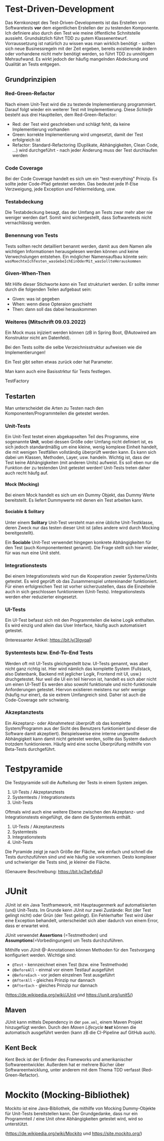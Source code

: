 # Test-Driven-Development

Das Kernkonzept des Test-Driven-Developments ist das Erstellen von Softwaretests **vor** dem eigentlichen Erstellen der zu testenden Komponente. Ich definiere also durch den Test wie meine öffentliche Schnitstelle aussieht. Grundsätzlich führt TDD zu gutem Klassenentwurf. Vorraussetzung ist natürlich zu wissen was man wirklich benötigt - sollten sich neue Businessregeln mit der Zeit ergeben, bereits existierende ändern oder vorhandene nicht mehr benötigt werden, so führt TDD zu unnötigem Mehraufwand. Es wirkt jedoch der häufig mangelnden Abdeckung und Qualität an Tests entgegen.

## Grundprinzipien

### Red-Green-Refactor

Nach einem Unit-Test wird die zu testende Implementierung programmiert. Darauf folgt wieder ein weiterer Test mit Implementierung. Diese *Schleife* besteht aus drei Hauptteilen, dem Red-Green-Refactor:

- Red: der Test wird geschrieben und schlägt fehlt, da keine Implementierung vorhanden
- Green: korrekte Implementierung wird umgesetzt, damit der Test erfolgreich ist
- Refactor: Standard-Refactoring (Duplikate, Abhängigkeiten, Clean Code, ...) wird durchgeführt - nach jeder Änderung muss der Test durchlaufen werden

### Code Coverage

Bei der Code Coverage handelt es sich um ein "test-everything" Prinzip. Es sollte jeder Code-Pfad getestet werden. Das bedeutet jede If-Else Verzweigung, jede Exception und Fehlermeldung, usw.

### Testabdeckung

Die Testabdeckung besagt, das der Umfang an Tests zwar mehr aber nie weniger werden darf. Somit wird sichergestellt, dass Softwaretests nicht vernachlässig werden.

### Benennung von Tests

Tests sollten recht detailliert benannt werden, damit aus dem Namen alle wichtigen Informationen herausgelesen werden können und keine Verwechslungen entstehen. Ein möglicher Namensaufbau könnte sein: `wasMoechteIchTesten_wasGebeIchEinOderMit_wasSollteHerauskommen`

### Given-When-Then

Mit Hilfe dieser Stichworte *kann* ein Test strukturiert werden. Er sollte immer durch die folgenden Teilen aufgebaut sein:

- Given: was ist gegeben
- When: wenn diese Opteraion geschieht
- Then: dann soll das dabei herauskommen

### Weiteres (Mitschrift 09.03.2022)

Ein Mock muss injiziert werden können (zB in Spring Boot, @Autowired am Konstruktor nicht am Datenfeld).

Bei den Tests sollte die selbe Verzeichnisstruktur aufweisen wie die Implementierungen!

Ein Test gibt selten etwas zurück oder hat Parameter.

Man kann auch eine Basisstrktur für Tests festlegen.

TestFactory

## Testarten

Man unterscheidet die Arten zu Testen nach den Komponenten/Programmteilen die getestet werden.

### Unit-Tests

Ein Unit-Test testet einen abgekapselten Teil des Programms, eine sogenannte **Unit**, wobei dessen Größe oder Umfang nicht definiert ist, es sich jedoch standardmäßig um eine kleine, wenig komplexe Einheit handelt, die mit wenigen Testfällen vollständig überprüft werden kann. Es kann sich dabei um Klassen, Methoden, Layer, usw. handeln. Wichtig ist, dass der Test keine Abhängigkeiten (mit anderen Units) aufweist. Es soll eben nur die Funktion der zu testenden Unit getestet werden! Unit-Tests treten daher auch recht häufg auf.

#### Mock (Mocking)

Bei einem Mock handelt es sich um ein Dummy Objekt, das Dummy Werte bereitstellt. Es liefert Dummywerte mit denen ein Test arbeiten kann.

#### Sociable & Solitary

Unter einem **Solitary** Unit-Test versteht man eine übliche Unit-Testklasse, deren Zweck nur das testen dieser Unit ist (alles andere wird durch Mocking bereitgestellt).

Ein **Sociable** Unit-Test verwendet hingegen konkrete Abhängigkeiten für den Test (auch Komponententest genannt).
Die Frage stellt sich hier wieder, für was nun eine Unit steht.

### Integrationstests

Bei einem Integrationstests wird nun die Kooperation zweier Systeme/Units getestet. Es wird geprüft ob das Zusammenspiel untereinander funktioniert. Für einen erfolgreichen Test ist vorher sicherzustellen, dass die Einzelteile auch in sich geschlossen funktionieren (Unit-Tests). Integrationstests werden eher reduzierter eingesetzt.

### UI-Tests

Ein UI-Test befasst sich mit den Programmteilen die keine Logik enthalten. Es wird einzig und allein das User Interface, häufig auch automatisiert getestet.

(Interessanter Artikel: https://bit.ly/3IgyqaI)

### Systemtests bzw. End-To-End Tests

Werden oft mit UI-Tests gleichgestellt bzw. UI-Tests genannt, was aber nicht ganz richtig ist. Hier wird nämlich das komplette System (Fullstack, also Datenbank, Backend mit jeglicher Logik, Frontend mit UI, usw.) druchgetestet. Nur weil die UI ein teil hiervon ist, handelt es sich aber nicht um einen UI-Test! Es werden also sowohl funktionale und nicht-funktionale Anforderungen getestet. Hiervon existieren meistens nur sehr wenige (häufig nur einer), da sie extrem Umfangreich sind. Daher ist auch die Code-Coverage sehr schwierig. 

### Akzeptanztests

Ein Akzeptanz- oder Abnahmetest überprüft ob das komplette System/Programm aus der Sicht des Benutzers funktioniert (und dieser die Software damit akzeptiert). Beispielsweise eine interne ungewollte Abhängigkeit kann damit nicht getestet werden, sollte das System dadurch trotzdem funktionieren. Häufg wird eine soche Überprüfung mithilfe von Beta-Tests durchgeführt.

# Testpyramide

Die Testpyramide soll die Aufteilung der Tests in einem System zeigen.

1. UI-Tests / Akzeptanztests
2. Systemtests / Integrationstests
3. Unit-Tests

Oftmals wird auch eine weitere Ebene zwischen den Akzeptanz- und Integrationstests eingefühgt, die dann die Systemtests enthält.

1. UI-Tests / Akzeptanztests
2. Systemtests
3. Integrationstests
4. Unit-Tests

Die Pyramide zeigt je nach Größe der Fläche, wie einfach und schnell die Tests durchzuführen sind und wie häufig sie vorkommen. Desto komplexer und schwieriger die Tests sind, je kleiner die Fläche.

(Genauere Beschreibung: https://bit.ly/3wfv6dJ)

# JUnit

JUnit ist ein Java Testframework, mit Hauptaugenmerk auf automatisierten (und) Unit-Tests. Im Grunde kenn JUnit nur zwei Zustände: Rot (der Test gelingt nicht) oder Grün (der Test gelingt). Ein Fehlerhafter Test wird über eine Exception behandelt, unterscheidet sich aber dadurch von einem Error, dass er erwartet wird.

JUnit verwendet **Assertions** (=Testmethoden) und **Assumptions**(=Vorbedingungen) um Tests durchzuführen.

Mithilfe von JUnit @-Annotationen können Methoden für den Testvorgang konfiguriert werden. Wichtige sind:

- `@Test` - kennzeichnet einen Test (bzw. eine Testmethode)
- `@BeforeAll` - einmal vor einem Testlauf ausgeführt
- `@BeforeEach` - vor jedem einzelnen Test ausgeführt
- `@AfterAll` - gleiches Prinzip nur dannach
- `@AfterEach` - gleiches Prinzip nur dannach

(https://de.wikipedia.org/wiki/JUnit und https://junit.org/junit5/)

## Maven

JUnit kann mittels Dependency in der `pom.xml`, einem Maven Projekt hinzugefügt werden. Durch den *Maven Lifecycle **test*** können die automatisch ausgeführt werden (kann zB die CI-Pipeline auf GitHub auch).

## Kent Beck

Kent Beck ist der Erfinder des Frameworks und amerikanischer Softwareentwickler. Außerdem hat er mehrere Bücher über Softwareentwicklung, unter anderem mit dem Thema TDD verfasst (Red-Green-Refactor).

# Mockito (Mocking-Bibliothek)

Mockito ist eine Java-Bibliothek, die mithilfe von Mocking Dummy-Objekte für Unit-Tests bereitstellen kann. Der Grundgedanke, dass nur ein Programmteil / eine Unit ohne Abhängigkeiten getestet wird, wird so unterstützt.

(https://de.wikipedia.org/wiki/Mockito und https://site.mockito.org/)